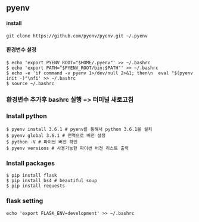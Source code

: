 ## pyenv 

#### install

```
git clone https://github.com/pyenv/pyenv.git ~/.pyenv
```

#### 환경변수 설정

```comman
$ echo 'export PYENV_ROOT="$HOME/.pyenv"' >> ~/.bashrc
$ echo 'export PATH="$PYENV_ROOT/bin:$PATH"' >> ~/.bashrc
$ echo -e 'if command -v pyenv 1>/dev/null 2>&1; then\n  eval "$(pyenv init -)"\nfi' >> ~/.bashrc
$ source ~/.bashrc
```


 ### 환경변수 추가후 bashrc 실행 => 터미널 새로고침 



### Install python

```command
$ pyenv install 3.6.1 # pyenv를 통해서 python 3.6.1을 설치 
$ pyenv global 3.6.1 # 전역으로 버전 설정
$ python -V # 파이썬 버전 확인
$ pyenv versions # 사용가능한 파이썬 버전 리스트 출력
```



### Install packages

```command
$ pip install flask
$ pip install bs4 # beautiful soup
$ pip install requests
```



### flask setting

```command
echo 'export FLASK_ENV=development' >> ~/.bashrc
```



